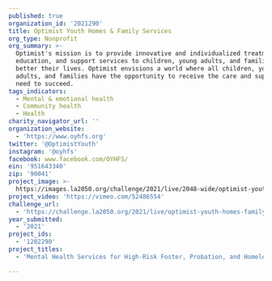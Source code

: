 ```yaml
---
published: true
organization_id: '2021290'
title: Optimist Youth Homes & Family Services
org_type: Nonprofit
org_summary: >-
  Optimist's mission is to provide innovative and individualized treatment,
  education, and support services to children, young adults, and families to
  better their lives. Optimist envisions a world where all children, young
  adults, and families have the opportunity to receive the care and support they
  need to succeed.
tags_indicators:
  - Mental & emotional health
  - Community health
  - Health
charity_navigator_url: ''
organization_website:
  - 'https://www.oyhfs.org'
twitter: '@OptimistYouth'
instagram: '@oyhfs'
facebook: www.facebook.com/OYHFS/
ein: '951643340'
zip: '90041'
project_image: >-
  https://images.la2050.org/challenge/2021/live/2048-wide/optimist-youth-homes-family-services.jpg
project_video: 'https://vimeo.com/52486554'
challenge_url:
  - 'https://challenge.la2050.org/2021/live/optimist-youth-homes-family-services/'
year_submitted:
  - '2021'
project_ids:
  - '1202290'
project_titles:
  - 'Mental Health Services for High-Risk Foster, Probation, and Homeless Youth'

---
```


